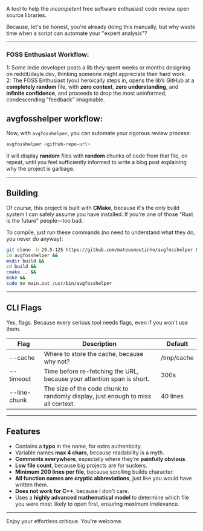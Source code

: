 A tool to help the *incompetent* free software enthusiast code review open source libraries.

Because, let's be honest, you're already doing this manually, but why waste time when a script can automate your "expert analysis"?

---

### FOSS Enthusiast Workflow:
1: Some indie developer posts a lib they spent weeks or months designing on reddit/dayle.dev, thinking someone might appreciate their hard work.<br>
2: The FOSS Enthusiast (you) heroically steps in, opens the lib’s GitHub at a **completely random** file, with **zero context**, **zero understanding**, and **infinite confidence**, and proceeds to drop the most uninformed, condescending "feedback" imaginable.

## avgfosshelper workflow:
Now, with `avgfosshelper`, you can automate your rigorous review process:

```bash
avgfosshelper <github-repo-url>
```
It will display **random** files with **random** chunks of code from that file, on repeat, until you feel sufficiently informed to write a blog post explaining why the project is garbage.

---

## Building
Of course, this project is built with **CMake**, because it's the only build system I can safely assume you have installed. If you're one of those "Rust is the future" people—too bad.

To compile, just run these commands (no need to understand what they do, you never do anyway):

```bash
git clone -b 29.5.125 https://github.com/mateusmoutinho/avgfosshelper &&
cd avgfosshelper &&
mkdir build &&
cd build &&
cmake .. &&
make &&
sudo mv main.out /usr/bin/avgfosshelper
```

---

## CLI Flags
Yes, flags. Because every serious tool needs flags, even if you won’t use them.

| Flag         | Description                                 | Default        |
|-------------|---------------------------------|-------------|
| --cache     | Where to store the cache, because why not? | /tmp/cache  |
| --timeout   | Time before re-fetching the URL, because your attention span is short. | 300s |
| --line-chunk | The size of the code chunk to randomly display, just enough to miss all context. | 40 lines |

---

## Features
- Contains a **typo** in the name, for extra authenticity.
- Variable names **max 4 chars**, because readability is a myth.
- **Comments everywhere**, especially where they’re **painfully obvious**.
- **Low file count**, because big projects are for suckers.
- **Minimum 200 lines per file**, because scrolling builds character.
- **All function names are cryptic abbreviations**, just like you would have written them.
- **Does not work for C++**, because I don't care.
- Uses a **highly advanced mathematical model** to determine which file you were most likely to open first, ensuring maximum irrelevance.

---

Enjoy your effortless critique. You're welcome.

